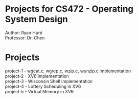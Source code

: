 # Projects for CS472 - Operating System Design
 Author: Ryan Hurd<br/>
 Professor: Dr. Chen<br/>

# Projects 
project-1 - wgcat.c, wgrep.c, wzip.c, wunzip.c implementation<br/>
project-2 - XV6 implementation<br/>
project-3 - Wisconsin Shell Implementation<br/>
project-4 - Lottery Scheduling in XV6<br/>
project-5 - Virtual Memory in XV6<br/>